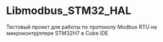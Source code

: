 # Libmodbus_STM32_HAL
Тестовый проект для работы по протоколу Modbus RTU на микроконтрjллере STM32H7 в Cube IDE
